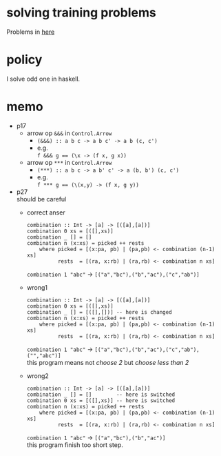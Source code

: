 # solving training problems  
   Problems in [here](http://aperiodic.net/phil/scala/s-99/)  

# policy  
  I solve odd one in haskell.  

# memo  
   *  p17  
      +  arrow op `&&&` in `Control.Arrow`  
         -  `(&&&) :: a b c -> a b c' -> a b (c, c')`  
         -  e.g.  
            `f &&& g == (\x -> (f x, g x))`  
      +  arrow op `***` in `Control.Arrow`  
         -  `(***) :: a b c -> a b' c' -> a (b, b') (c, c')`  
         -  e.g.  
            `f *** g == (\(x,y) -> (f x, g y))`  
   *  p27  
      should be careful  
      +  correct anser  

             combination :: Int -> [a] -> [([a],[a])]
             combination 0 xs = [([],xs)]
             combination _ [] = []
             combination n (x:xs) = picked ++ rests 
                 where picked = [(x:pa, pb) | (pa,pb) <- combination (n-1) xs]
                       rests  = [(ra, x:rb) | (ra,rb) <- combination n xs]

         `combination 1 "abc"` -> `[("a","bc"),("b","ac"),("c","ab")]`  

      +  wrong1  

             combination :: Int -> [a] -> [([a],[a])]
             combination 0 xs = [([],xs)]
             combination _ [] = [([],[])] -- here is changed
             combination n (x:xs) = picked ++ rests 
                 where picked = [(x:pa, pb) | (pa,pb) <- combination (n-1) xs]
                       rests  = [(ra, x:rb) | (ra,rb) <- combination n xs]

         `combination 1 "abc"` -> `[("a","bc"),("b","ac"),("c","ab"),("","abc")]`  
         this program means not *choose 2* but *choose less than 2*  

      +  wrong2  

             combination :: Int -> [a] -> [([a],[a])]
             combination _ [] = []        -- here is switched
             combination 0 xs = [([],xs)] -- here is switched
             combination n (x:xs) = picked ++ rests 
                 where picked = [(x:pa, pb) | (pa,pb) <- combination (n-1) xs]
                       rests  = [(ra, x:rb) | (ra,rb) <- combination n xs]

         `combination 1 "abc"` -> `[("a","bc"),("b","ac")]`  
         this program finish too short step.  



